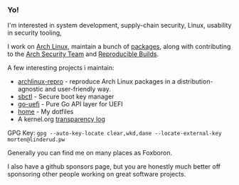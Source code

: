 ### Yo!

I'm interested in system development, supply-chain security, Linux, usability in security tooling, 

I work on [Arch Linux](https://www.archlinux.org/), maintain a bunch of [packages](https://github.com/Foxboron/archlinux-pkgbuilds), along with contributing to the [Arch Security
Team](https://wiki.archlinux.org/index.php/Arch_Security_Team) and [Reproducible Builds](https://reproducible-builds.org/).

A few interesting projects i maintain:
* [archlinux-repro](https://github.com/archlinux/archlinux-repro) - reproduce Arch Linux packages in a distribution-agnostic and user-friendly way.
* [sbctl](https://github.com/Foxboron/sbctl) - Secure boot key manager
* [go-uefi](https://github.com/Foxboron/go-uefi) - Pure Go API layer for UEFI
* [home](https://github.com/Foxboron/home) - My dotfiles
* A kernel.org [transparency log](https://tlog.linderud.dev/)

GPG Key: `gpg --auto-key-locate clear,wkd,dane --locate-external-key morten@linderud.pw`

Generally you can find me on many places as Foxboron.

I also have a github sponsors page, but you are honestly much better off sponsoring other people working on great software projects.
